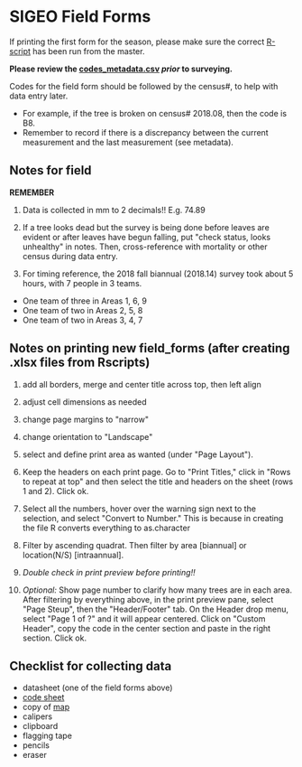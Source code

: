 # SIGEO Field Forms

If printing the first form for the season, please make sure the correct [R-script](https://github.com/SCBI-ForestGEO/Dendrobands/tree/master/Rscripts) has been run from the master.

**Please review the [codes_metadata.csv](https://github.com/SCBI-ForestGEO/Dendrobands/blob/master/metadata/codes_metadata.csv) _prior_ to surveying.**

Codes for the field form should be followed by the census#, to help with data entry later.
-	For example, if the tree is broken on census# 2018.08, then the code is B8.
- Remember to record if there is a discrepancy between the current measurement and the last measurement (see metadata).

## Notes for field

**REMEMBER** 

1. Data is collected in mm to 2 decimals!! E.g. 74.89

2. If a tree looks dead but the survey is being done before leaves are evident or after leaves have begun falling, put "check status, looks unhealthy" in notes. Then, cross-reference with mortality or other census during data entry.

3. For timing reference, the 2018 fall biannual (2018.14) survey took about 5 hours, with 7 people in 3 teams.
- One team of three in Areas 1, 6, 9
- One team of two in Areas 2, 5, 8
- One team of two in Areas 3, 4, 7

## Notes on printing new field_forms (after creating .xlsx files from Rscripts)

1. add all borders, merge and center title across top, then left align

2. adjust cell dimensions as needed

3. change page margins to "narrow"

4. change orientation to "Landscape"

5. select and define print area as wanted (under "Page Layout").

6. Keep the headers on each print page. Go to "Print Titles," click in "Rows to repeat at top" and then select the title and headers on the sheet (rows 1 and 2). Click ok. 

7. Select all the numbers, hover over the warning sign next to the selection, and select "Convert to Number." This is because in creating the file R converts everything to as.character

8. Filter by ascending quadrat. Then filter by area [biannual] or location(N/S) [intraannual].

9. *Double check in print preview before printing!!*

10. *Optional:* Show page number to clarify how many trees are in each area. After filtering by everything above, in the print preview pane, select "Page Steup", then the "Header/Footer" tab. On the Header drop menu, select "Page 1 of ?" and it will appear centered. Click on "Custom Header", copy the code in the center section and paste in the right section. Click ok.


## Checklist for collecting data
- datasheet (one of the field forms above)
- [code sheet](https://github.com/SCBI-ForestGEO/Dendrobands/blob/master/metadata/codes_metadata.csv)
- copy of [map](https://github.com/SCBI-ForestGEO/Dendrobands/tree/master/protocols_field-resources/maps)
- calipers
- clipboard
- flagging tape
- pencils
- eraser
